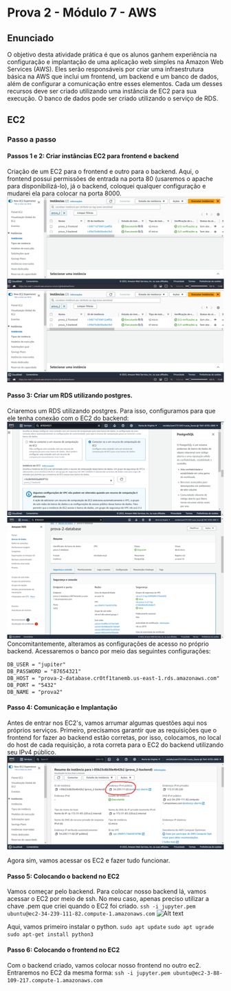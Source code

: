 # Prova 2 - Módulo 7 - AWS

## Enunciado
O objetivo desta atividade prática é que os alunos ganhem experiência na configuração e implantação de uma aplicação web simples na Amazon Web Services (AWS). Eles serão responsáveis por criar uma infraestrutura básica na AWS que inclui um frontend, um backend e um banco de dados, além de configurar a comunicação entre esses elementos.
Cada um desses recursos deve ser criado utilizando uma instância de EC2 para sua execução. O banco de dados pode ser criado utilizando o serviço de RDS.

## EC2

### Passo a passo

#### Passos 1 e 2: Criar instâncias EC2 para frontend e backend
Criação de um EC2 para o frontend e outro para o backend. Aqui, o frontend possui permissões de entrada na porta 80 (usaremos o apache para disponibilizá-lo), já o backend, coloquei qualquer configuração e mudarei ela para colocar na porta 8000.
![Alt text](./media/instancias-ec2.png)
![Alt text](./media/instancias-ec2.png)

#### Passo 3: Criar um RDS utilizando postgres.
Criaremos um RDS utilizando postgres. Para isso, configuramos para que ele tenha conexão com o EC2 do backend:
![Alt text](./media/banco-conecta-ec2.png)
![Alt text](./media/banco-criado.png)
Concomitantemente, alteramos as configurações de acesso no próprio backend. Acessaremos o banco por meio das seguintes configurações:
<pre><code>DB_USER = "jupiter"
DB_PASSWORD = "87654321"
DB_HOST = "prova-2-database.cr0tf1tanemb.us-east-1.rds.amazonaws.com"
DB_PORT = "5432"
DB_NAME = "prova2"</code></pre>

#### Passo 4: Comunicação e Implantação
Antes de entrar nos EC2's, vamos arrumar algumas questões aqui nos próprios serviços.
Primeiro, precisamos garantir que as requisições que o frontend for fazer ao backend estão corretas, por isso, colocamos, no local do host de cada requisição, a rota correta para o EC2 do backend utilizando seu IPv4 público. 
![Alt text](./media/ipv4-backend.png)

Agora sim, vamos acessar os EC2 e fazer tudo funcionar.

#### Passo 5: Colocando o backend no EC2
Vamos começar pelo backend. Para colocar nosso backend lá, vamos acessar o EC2 por meio de ssh. No meu caso, apenas preciso utilizar a chave .pem que criei quando o EC2 foi criado.
```ssh -i jupyter.pem ubuntu@ec2-34-239-111-82.compute-1.amazonaws.com```
![Alt text](./media/entrando-ec2-1.png)

Aqui, vamos primeiro instalar o python.
```sudo apt update```
```sudo apt ugrade```
```sudo apt-get install python3```


#### Passo 6: Colocando o frontend no EC2
Com o backend criado, vamos colocar nosso frontend no outro ec2. Entraremos no EC2 da mesma forma:
```ssh -i jupyter.pem ubuntu@ec2-3-88-109-217.compute-1.amazonaws.com```
